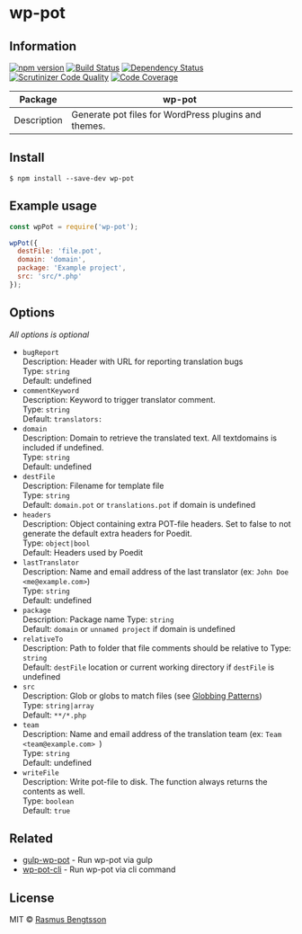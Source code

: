 # wp-pot

## Information

[![npm version](https://badge.fury.io/js/wp-pot.svg)](https://www.npmjs.com/package/wp-pot) [![Build Status](https://travis-ci.org/rasmusbe/wp-pot.svg?branch=master)](https://travis-ci.org/rasmusbe/wp-pot) [![Dependency Status](https://www.versioneye.com/user/projects/584abc29bcc3a20035a9a836/badge.svg?style=flat-square)](https://www.versioneye.com/user/projects/584abc29bcc3a20035a9a836) [![Scrutinizer Code Quality](https://scrutinizer-ci.com/g/rasmusbe/wp-pot/badges/quality-score.png?b=master)](https://scrutinizer-ci.com/g/rasmusbe/wp-pot/?branch=master) [![Code Coverage](https://scrutinizer-ci.com/g/rasmusbe/wp-pot/badges/coverage.png?b=master)](https://scrutinizer-ci.com/g/rasmusbe/wp-pot/?branch=master)

| Package     | wp-pot                                   |
| ----------- | ---------------------------------------- |
| Description | Generate pot files for WordPress plugins and themes. |

## Install

```
$ npm install --save-dev wp-pot
```


## Example usage

```js
const wpPot = require('wp-pot');

wpPot({
  destFile: 'file.pot',
  domain: 'domain',
  package: 'Example project',
  src: 'src/*.php'
});
```


## Options

*All options is optional*

- `bugReport`  
  Description: Header with URL for reporting translation bugs  
  Type: `string`  
  Default: undefined
- `commentKeyword`  
  Description: Keyword to trigger translator comment.  
  Type: `string`  
  Default: `translators:`
- `domain`  
  Description: Domain to retrieve the translated text. All textdomains is included if undefined.  
  Type: `string`   
  Default: undefined
- `destFile`  
  Description: Filename for template file  
  Type: `string`  
  Default: `domain.pot` or `translations.pot` if domain is undefined
- `headers`  
  Description: Object containing extra POT-file headers. Set to false to not generate the default extra headers for Poedit.  
  Type: `object|bool`  
  Default: Headers used by Poedit
- `lastTranslator`  
  Description: Name and email address of the last translator (ex: `John Doe <me@example.com>`)  
  Type: `string`    
  Default: undefined
- `package`  
  Description: Package name
  Type: `string`  
  Default: `domain` or `unnamed project` if domain is undefined
- `relativeTo`  
  Description: Path to folder that file comments should be relative to
  Type: `string`  
  Default: `destFile` location or current working directory if `destFile` is undefined
- `src`  
  Description: Glob or globs to match files (see [Globbing Patterns](https://github.com/sindresorhus/globby#globbing-patterns))  
  Type: `string|array`  
  Default: `**/*.php`
- `team`  
  Description: Name and email address of the translation team (ex: `Team <team@example.com> `)  
  Type: `string`    
  Default: undefined
- `writeFile`  
  Description: Write pot-file to disk. The function always returns the contents as well.  
  Type: `boolean`  
  Default: `true`


## Related
- [gulp-wp-pot](https://github.com/rasmusbe/gulp-wp-pot) - Run wp-pot via gulp  
- [wp-pot-cli](https://github.com/rasmusbe/wp-pot-cli) - Run wp-pot via cli command


## License

MIT © [Rasmus Bengtsson](https://github.com/rasmusbe)
